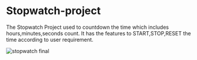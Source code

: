 # Stopwatch-project
The Stopwatch Project used to countdown the time which includes hours,minutes,seconds count. It has the features to START,STOP,RESET the time according to user requirement.



![stopwatch final](https://github.com/SiripuramShravani/Stopwatch-project/assets/124603443/4e072c69-eede-42ac-b572-3dc263a48c07)
